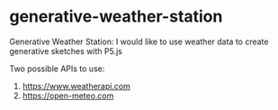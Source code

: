 # generative-weather-station
Generative Weather Station: I would like to use weather data to create generative sketches with P5.js

Two possible APIs to use:
1. https://www.weatherapi.com
2. https://open-meteo.com
